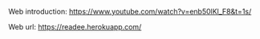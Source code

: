 Web introduction: https://www.youtube.com/watch?v=enb50lKl_F8&t=1s/

Web url: https://readee.herokuapp.com/
